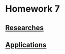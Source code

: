# Homework 7

## [Researches](https://leusexmachina.github.io/StatisticsHomework/homework7/researches7)

## [Applications](https://leusexmachina.github.io/StatisticsHomework/homework7/applications7)